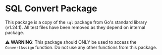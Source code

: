 # SQL Convert Package

This package is a copy of the `sql` package from Go's standard library (v1.24.1).
All test files have been removed as they depend on internal package.

⚠️ **WARNING**: This package should ONLY be used to access the `ConvertAssign` function. Do not use any other functions from this package.